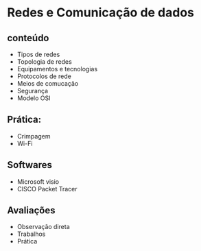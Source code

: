 Redes e Comunicação de dados
===

conteúdo
---

* Tipos de redes
* Topologia de redes
* Equipamentos e tecnologias
* Protocolos de rede 
* Meios de comucação
* Segurança
* Modelo OSI
  
Prática:
---

* Crimpagem
* Wi-Fi

Softwares
---

* Microsoft visio
* CISCO Packet Tracer
  
Avaliações
---

* Observação direta
* Trabalhos 
* Prática
